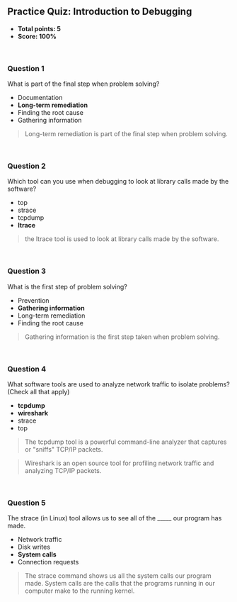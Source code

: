 ## Practice Quiz: Introduction to Debugging
* **Total points: 5**
* **Score: 100%**

<br>

### Question 1

What is part of the final step when problem solving?

* Documentation
* **Long-term remediation**
* Finding the root cause
* Gathering information

> Long-term remediation is part of the final step when problem solving.

<br>

### Question 2

Which tool can you use when debugging to look at library calls made by the software?

* top
* strace
* tcpdump
* **ltrace**

> the ltrace tool is used to look at library calls made by the software.

<br>

### Question 3

What is the first step of problem solving?

* Prevention
* **Gathering information**
* Long-term remediation
* Finding the root cause

> Gathering information is the first step taken when problem solving.

<br>

### Question 4

What software tools are used to analyze network traffic to isolate problems? (Check all that apply)

* **tcpdump**
* **wireshark**
* strace
* top

> The tcpdump tool is a powerful command-line analyzer that captures or "sniffs" TCP/IP packets.

> Wireshark is an open source tool for profiling network traffic and analyzing TCP/IP packets.

<br>

### Question 5

The strace (in Linux) tool allows us to see all of the _____ our program has made.

* Network traffic
* Disk writes
* **System calls**
* Connection requests

> The strace command shows us all the system calls our program made. System calls are the calls that the programs running in our computer make to the running kernel.